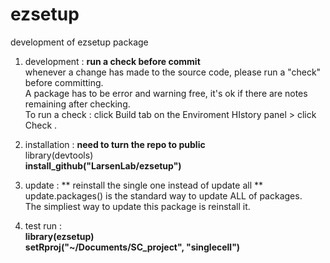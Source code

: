 # ezsetup
development of ezsetup package

1. development : **run a check before commit**
<br> whenever a change has made to the source code, please run a "check" before committing.
<br> A package has to be error and warning free, it's ok if there are notes remaining after checking.
<br> To run a check : click Build tab on the Enviroment HIstory panel > click Check . 

2. installation : **need to turn the repo to public**
<br> library(devtools)
<br> **install_github("LarsenLab/ezsetup")**

3. update : ** reinstall the single one instead of update all **
<br> update.packages() is the standard way to update ALL of packages. 
<br> The simpliest way to update this package is reinstall it.

4. test run : 
<br> **library(ezsetup)**
<br> **setRproj("~/Documents/SC_project", "singlecell")**


